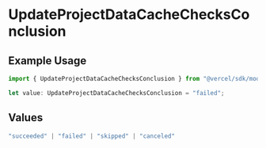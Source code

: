 # UpdateProjectDataCacheChecksConclusion

## Example Usage

```typescript
import { UpdateProjectDataCacheChecksConclusion } from "@vercel/sdk/models/operations/updateprojectdatacache.js";

let value: UpdateProjectDataCacheChecksConclusion = "failed";
```

## Values

```typescript
"succeeded" | "failed" | "skipped" | "canceled"
```